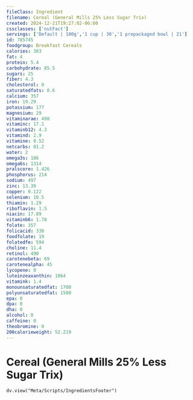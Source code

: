 ```yaml
---
fileClass: Ingredient
filename: Cereal (General Mills 25% Less Sugar Trix)
created: 2024-12-21T19:27:02-06:00
cssclasses: ['nutFact']
servings: ['Default | 100g','1 cup | 30','1 prepackaged bowl | 21']
id: 785745
foodgroup: Breakfast Cereals
calories: 383
fat: 4
protein: 5.4
carbohydrate: 85.5
sugars: 25
fiber: 4.3
cholesterol: 0
saturatedfats: 0.6
calcium: 357
iron: 19.29
potassium: 177
magnesium: 29
vitaminarae: 498
vitaminc: 17.1
vitaminb12: 4.3
vitamind: 2.9
vitamine: 0.52
netcarbs: 81.2
water: 2
omega3s: 186
omega6s: 1314
pralscore: 1.426
phosphorus: 214
sodium: 497
zinc: 13.39
copper: 0.122
selenium: 10.5
thiamin: 1.29
riboflavin: 1.5
niacin: 17.89
vitaminb6: 1.78
folate: 357
folicacid: 338
foodfolate: 19
folatedfe: 594
choline: 11.4
retinol: 490
carotenebeta: 69
carotenealpha: 45
lycopene: 0
luteinzeaxanthin: 1064
vitamink: 1.4
monounsaturatedfat: 1700
polyunsaturatedfat: 1500
epa: 0
dpa: 0
dha: 0
alcohol: 0
caffeine: 0
theobromine: 0
200calorieweight: 52.219
---
```


# Cereal (General Mills 25% Less Sugar Trix)

```dataviewjs
dv.view("Meta/Scripts/IngredientsFooter")
```